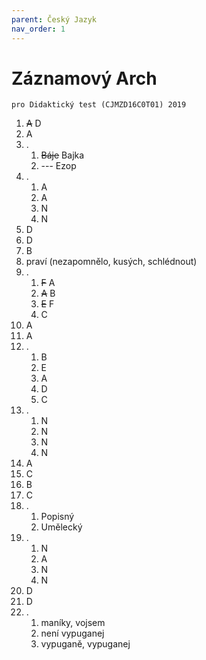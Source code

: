 ```yaml
---
parent: Český Jazyk
nav_order: 1
---
```

# Záznamový Arch 
	pro Didaktický test (CJMZD16C0T01) 2019
1) <s>A</s> D
2) A
3) .
	1) <s>Báje</s> Bajka
	2) --- Ezop
4) .
	1) A
	2) A
	3) N
	4) N
5) D
6) D
7) B
8) praví (nezapomnělo, kusých, schlédnout)
9) .
	1) <s>F</s> A
	2) <s>A</s> B
	3) <s>E</s> F
	4) C
10) A
11) A
12) .
	1) B
	2) E
	3) A
	4) D
	5) C
13) .
	1) N
	2) N
	3) N
	4) N
14) A
15) C
16) B
17) C 
18) .
	1) Popisný
	2) Umělecký
19) .
	1) N
	2) A
	3) N
	4) N
20) D
21) D
22) .
	1) maníky, vojsem
	2) není vypuganej
	3) vypuganě, vypuganej